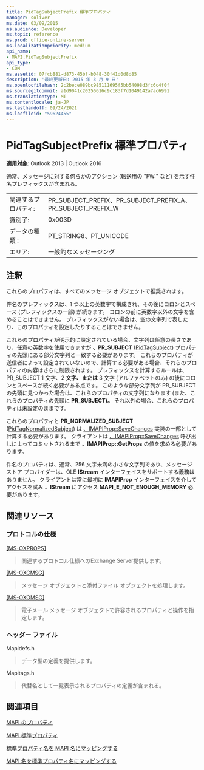 ```yaml
---
title: PidTagSubjectPrefix 標準プロパティ
manager: soliver
ms.date: 03/09/2015
ms.audience: Developer
ms.topic: reference
ms.prod: office-online-server
ms.localizationpriority: medium
api_name:
- MAPI.PidTagSubjectPrefix
api_type:
- COM
ms.assetid: 07fcb881-d873-45bf-b048-30f41d0d8d85
description: '最終更新日: 2015 年 3 月 9 日'
ms.openlocfilehash: 2c2bece089bc985111695f5bb54098d3fc6c4f0f
ms.sourcegitcommit: a1d9041c20256616c9c183f7d1049142a7ac6991
ms.translationtype: MT
ms.contentlocale: ja-JP
ms.lasthandoff: 09/24/2021
ms.locfileid: "59624455"
---
```

# <a name="pidtagsubjectprefix-canonical-property"></a>PidTagSubjectPrefix 標準プロパティ

  
  
**適用対象**: Outlook 2013 | Outlook 2016 
  
通常、メッセージに対する何らかのアクション (転送用の "FW:" など) を示す件名プレフィックスが含まれる。 
  
|||
|:-----|:-----|
|関連するプロパティ:  <br/> |PR_SUBJECT_PREFIX、PR_SUBJECT_PREFIX_A、PR_SUBJECT_PREFIX_W  <br/> |
|識別子:  <br/> |0x003D  <br/> |
|データの種類 :   <br/> |PT_STRING8、PT_UNICODE  <br/> |
|エリア:  <br/> |一般的なメッセージング  <br/> |
   
## <a name="remarks"></a>注釈

これらのプロパティは、すべてのメッセージ オブジェクトで推奨されます。 
  
件名のプレフィックスは、1 つ以上の英数字で構成され、その後にコロンとスペース (プレフィックスの一部) が続きます。 コロンの前に英数字以外の文字を含めることはできません。 プレフィックスがない場合は、空の文字列で表したり、このプロパティを設定したりすることはできません。 
  
これらのプロパティが明示的に設定されている場合、文字列は任意の長さであり、任意の英数字を使用できますが **、PR_SUBJECT** ([PidTagSubject](pidtagsubject-canonical-property.md)) プロパティの先頭にある部分文字列と一致する必要があります。 これらのプロパティが送信者によって設定されていないので、計算する必要がある場合、それらのプロパティの内容はさらに制限されます。 プレフィックスを計算するルールは、PR_SUBJECT 1 文字、2 **文字、または** 3 文字 (アルファベットのみ) の後にコロンとスペースが続く必要がある点です。 このような部分文字列が PR_SUBJECT の先頭に見つかった場合は、これらのプロパティの文字列になります (また、これらのプロパティの先頭に **PR_SUBJECT)。** それ以外の場合、これらのプロパティは未設定のままです。 
  
これらのプロパティと **PR_NORMALIZED_SUBJECT** ([PidTagNormalizedSubject](pidtagnormalizedsubject-canonical-property.md)) は [、IMAPIProp::SaveChanges](imapiprop-savechanges.md) 実装の一部として計算する必要があります。 クライアントは [、IMAPIProp::SaveChanges](imapiprop-getprops.md) 呼び出しによってコミットされるまで **、IMAPIProp::GetProps** の値を求める必要があります。 
  
件名のプロパティは、通常、256 文字未満の小さな文字列であり、メッセージ ストア プロバイダーは、OLE **IStream** インターフェイスをサポートする義務はありません。 クライアントは常に最初に **IMAPIProp** インターフェイスを介してアクセスを試み **、IStream** にアクセス **MAPI_E_NOT_ENOUGH_MEMORY** 必要があります。 
  
## <a name="related-resources"></a>関連リソース

### <a name="protocol-specifications"></a>プロトコルの仕様

[[MS-OXPROPS]](https://msdn.microsoft.com/library/f6ab1613-aefe-447d-a49c-18217230b148%28Office.15%29.aspx)
  
> 関連するプロトコル仕様へのExchange Server提供します。
    
[[MS-OXCMSG]](https://msdn.microsoft.com/library/7fd7ec40-deec-4c06-9493-1bc06b349682%28Office.15%29.aspx)
  
> メッセージ オブジェクトと添付ファイル オブジェクトを処理します。
    
[[MS-OXOMSG]](https://msdn.microsoft.com/library/daa9120f-f325-4afb-a738-28f91049ab3c%28Office.15%29.aspx)
  
> 電子メール メッセージ オブジェクトで許容されるプロパティと操作を指定します。
    
### <a name="header-files"></a>ヘッダー ファイル

Mapidefs.h
  
> データ型の定義を提供します。
    
Mapitags.h
  
> 代替名として一覧表示されるプロパティの定義が含まれる。
    
## <a name="see-also"></a>関連項目



[MAPI のプロパティ](mapi-properties.md)
  
[MAPI 標準プロパティ](mapi-canonical-properties.md)
  
[標準プロパティ名を MAPI 名にマッピングする](mapping-canonical-property-names-to-mapi-names.md)
  
[MAPI 名を標準プロパティ名にマッピングする](mapping-mapi-names-to-canonical-property-names.md)

